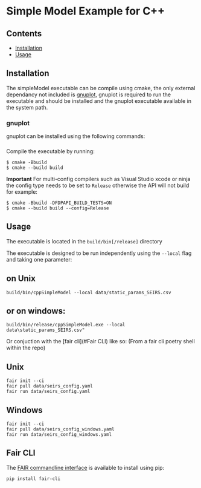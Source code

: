# Simple Model Example for C++

## Contents
  - [Installation](#installation)
  - [Usage](#usage)

## Installation
The simpleModel executable can be compile using cmake, the only external dependancy not included is [gnuplot](http://www.gnuplot.info/download.html), gnuplot is required to run the executable and should be installed and the gnuplot executable available in the system path.

### gnuplot
gnuplot can be installed using the following commands:

###

Compile the executable by running:

```
$ cmake -Bbuild
$ cmake --build build
```

**Important** For multi-config compilers such as Visual Studio xcode or ninja the config type needs to be set to `Release` otherwise the API will not build for example:
```
$ cmake -Bbuild -DFDPAPI_BUILD_TESTS=ON
$ cmake --build build --config=Release
```

## Usage
The executable is located in the `build/bin[/release]` directory

The executable is designed to be run independently using the `--local` flag and taking one parameter:

## on Unix
```
build/bin/cppSimpleModel --local data/static_params_SEIRS.csv
```
## or on windows:
```
build/bin/release/cppSimpleModel.exe --local data\static_params_SEIRS.csv"
```

Or conjuction with the [fair cli](#Fair CLI) like so:
(From a fair cli poetry shell within the repo)
## Unix
```
fair init --ci
fair pull data/seirs_config.yaml
fair run data/seirs_config.yaml
```
## Windows
```
fair init --ci
fair pull data/seirs_config_windows.yaml
fair run data/seirs_config_windows.yaml
```

## Fair CLI
The [FAIR commandline interface]("https://github.com/FAIRDataPipeline/FAIR-CLI") is available to install using pip:
```
pip install fair-cli
```